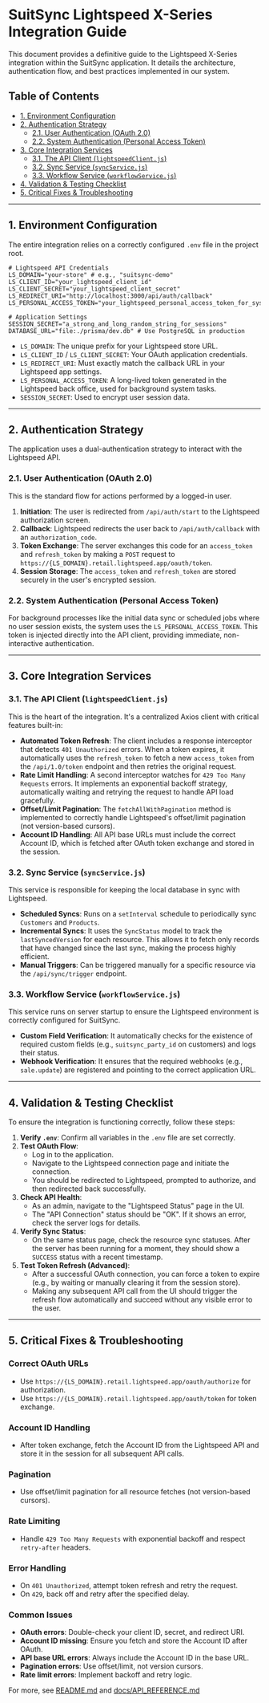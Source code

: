 # SuitSync Lightspeed X-Series Integration Guide

This document provides a definitive guide to the Lightspeed X-Series integration within the SuitSync application. It details the architecture, authentication flow, and best practices implemented in our system.

## Table of Contents
- [1. Environment Configuration](#1-environment-configuration)
- [2. Authentication Strategy](#2-authentication-strategy)
  - [2.1. User Authentication (OAuth 2.0)](#21-user-authentication-oauth-20)
  - [2.2. System Authentication (Personal Access Token)](#22-system-authentication-personal-access-token)
- [3. Core Integration Services](#3-core-integration-services)
  - [3.1. The API Client (`lightspeedClient.js`)](#31-the-api-client-lightspeedclientjs)
  - [3.2. Sync Service (`syncService.js`)](#32-sync-service-syncservicejs)
  - [3.3. Workflow Service (`workflowService.js`)](#33-workflow-service-workflowservicejs)
- [4. Validation & Testing Checklist](#4-validation--testing-checklist)
- [5. Critical Fixes & Troubleshooting](#5-critical-fixes--troubleshooting)

---

## 1. Environment Configuration

The entire integration relies on a correctly configured `.env` file in the project root.

```dotenv
# Lightspeed API Credentials
LS_DOMAIN="your-store" # e.g., "suitsync-demo"
LS_CLIENT_ID="your_lightspeed_client_id"
LS_CLIENT_SECRET="your_lightspeed_client_secret"
LS_REDIRECT_URI="http://localhost:3000/api/auth/callback"
LS_PERSONAL_ACCESS_TOKEN="your_lightspeed_personal_access_token_for_system_tasks"

# Application Settings
SESSION_SECRET="a_strong_and_long_random_string_for_sessions"
DATABASE_URL="file:./prisma/dev.db" # Use PostgreSQL in production
```

- `LS_DOMAIN`: The unique prefix for your Lightspeed store URL.
- `LS_CLIENT_ID` / `LS_CLIENT_SECRET`: Your OAuth application credentials.
- `LS_REDIRECT_URI`: Must exactly match the callback URL in your Lightspeed app settings.
- `LS_PERSONAL_ACCESS_TOKEN`: A long-lived token generated in the Lightspeed back office, used for background system tasks.
- `SESSION_SECRET`: Used to encrypt user session data.

---

## 2. Authentication Strategy

The application uses a dual-authentication strategy to interact with the Lightspeed API.

### 2.1. User Authentication (OAuth 2.0)

This is the standard flow for actions performed by a logged-in user.

1.  **Initiation**: The user is redirected from `/api/auth/start` to the Lightspeed authorization screen.
2.  **Callback**: Lightspeed redirects the user back to `/api/auth/callback` with an `authorization_code`.
3.  **Token Exchange**: The server exchanges this code for an `access_token` and `refresh_token` by making a `POST` request to `https://{LS_DOMAIN}.retail.lightspeed.app/oauth/token`.
4.  **Session Storage**: The `access_token` and `refresh_token` are stored securely in the user's encrypted session.

### 2.2. System Authentication (Personal Access Token)

For background processes like the initial data sync or scheduled jobs where no user session exists, the system uses the `LS_PERSONAL_ACCESS_TOKEN`. This token is injected directly into the API client, providing immediate, non-interactive authentication.

---

## 3. Core Integration Services

### 3.1. The API Client (`lightspeedClient.js`)

This is the heart of the integration. It's a centralized Axios client with critical features built-in:

- **Automated Token Refresh**: The client includes a response interceptor that detects `401 Unauthorized` errors. When a token expires, it automatically uses the `refresh_token` to fetch a new `access_token` from the `/api/1.0/token` endpoint and then retries the original request.
- **Rate Limit Handling**: A second interceptor watches for `429 Too Many Requests` errors. It implements an exponential backoff strategy, automatically waiting and retrying the request to handle API load gracefully.
- **Offset/Limit Pagination**: The `fetchAllWithPagination` method is implemented to correctly handle Lightspeed's offset/limit pagination (not version-based cursors).
- **Account ID Handling**: All API base URLs must include the correct Account ID, which is fetched after OAuth token exchange and stored in the session.

### 3.2. Sync Service (`syncService.js`)

This service is responsible for keeping the local database in sync with Lightspeed.

- **Scheduled Syncs**: Runs on a `setInterval` schedule to periodically sync `Customers` and `Products`.
- **Incremental Syncs**: It uses the `SyncStatus` model to track the `lastSyncedVersion` for each resource. This allows it to fetch only records that have changed since the last sync, making the process highly efficient.
- **Manual Triggers**: Can be triggered manually for a specific resource via the `/api/sync/trigger` endpoint.

### 3.3. Workflow Service (`workflowService.js`)

This service runs on server startup to ensure the Lightspeed environment is correctly configured for SuitSync.

- **Custom Field Verification**: It automatically checks for the existence of required custom fields (e.g., `suitsync_party_id` on customers) and logs their status.
- **Webhook Verification**: It ensures that the required webhooks (e.g., `sale.update`) are registered and pointing to the correct application URL.

---

## 4. Validation & Testing Checklist

To ensure the integration is functioning correctly, follow these steps:

1.  **Verify `.env`**: Confirm all variables in the `.env` file are set correctly.
2.  **Test OAuth Flow**:
    - Log in to the application.
    - Navigate to the Lightspeed connection page and initiate the connection.
    - You should be redirected to Lightspeed, prompted to authorize, and then redirected back successfully.
3.  **Check API Health**:
    - As an admin, navigate to the "Lightspeed Status" page in the UI.
    - The "API Connection" status should be "OK". If it shows an error, check the server logs for details.
4.  **Verify Sync Status**:
    - On the same status page, check the resource sync statuses. After the server has been running for a moment, they should show a `SUCCESS` status with a recent timestamp.
5.  **Test Token Refresh (Advanced)**:
    - After a successful OAuth connection, you can force a token to expire (e.g., by waiting or manually clearing it from the session store).
    - Making any subsequent API call from the UI should trigger the refresh flow automatically and succeed without any visible error to the user. 

---

## 5. Critical Fixes & Troubleshooting

### Correct OAuth URLs
- Use `https://{LS_DOMAIN}.retail.lightspeed.app/oauth/authorize` for authorization.
- Use `https://{LS_DOMAIN}.retail.lightspeed.app/oauth/token` for token exchange.

### Account ID Handling
- After token exchange, fetch the Account ID from the Lightspeed API and store it in the session for all subsequent API calls.

### Pagination
- Use offset/limit pagination for all resource fetches (not version-based cursors).

### Rate Limiting
- Handle `429 Too Many Requests` with exponential backoff and respect `retry-after` headers.

### Error Handling
- On `401 Unauthorized`, attempt token refresh and retry the request.
- On `429`, back off and retry after the specified delay.

### Common Issues
- **OAuth errors**: Double-check your client ID, secret, and redirect URI.
- **Account ID missing**: Ensure you fetch and store the Account ID after OAuth.
- **API base URL errors**: Always include the Account ID in the base URL.
- **Pagination errors**: Use offset/limit, not version cursors.
- **Rate limit errors**: Implement backoff and retry logic.

For more, see [README.md](../README.md) and [docs/API_REFERENCE.md](API_REFERENCE.md) 